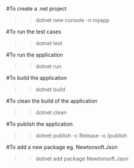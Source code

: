 #To create a .net project  
>>dotnet new console -n myapp

#To run the test cases
>>dotnet test 

#To run the application 
>>dotnet run

#To build the application
>>dotnet build

#To clean the build of the application
>>dotnet clean

#To publish the application
>>dotnet publish -c Release -o /publish

#To add a new package eg. Newtonsoft.Json
>>dotnet add package Newtonsoft.Json
